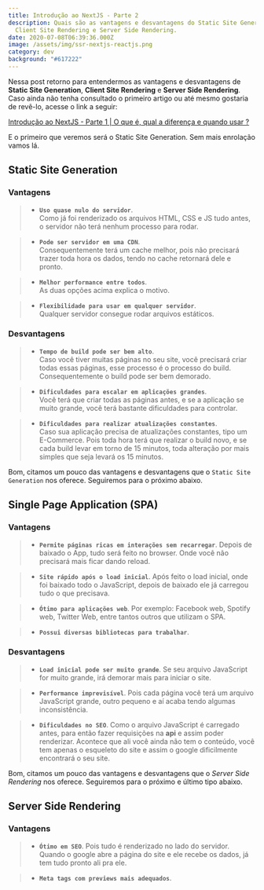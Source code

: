 ```yaml
---
title: Introdução ao NextJS - Parte 2
description: Quais são as vantagens e desvantagens do Static Site Generation,
  Client Site Rendering e Server Side Rendering.
date: 2020-07-08T06:39:36.000Z
image: /assets/img/ssr-nextjs-reactjs.png
category: dev
background: "#617222"
---
```

Nessa post retorno para entendermos as vantagens e desvantagens de **Static Site Generation**, **Client Site Rendering** e **Server Side Rendering**. Caso ainda não tenha consultado o primeiro artigo ou até mesmo gostaria de revê-lo, acesse o link a seguir:<br/>

[Introdução ao NextJS - Parte 1 | O que é, qual a diferença e quando usar ?](https://pabloferreira.netlify.app/introducao-ao-nextjs-parte-1/)

E o primeiro que veremos será o Static Site Generation. Sem mais enrolação vamos lá.

## Static Site Generation

### Vantagens

> - **`Uso quase nulo do servidor`**.<br/>
Como já foi renderizado os arquivos HTML, CSS e JS tudo antes, o servidor não terá nenhum processo para rodar.

> - **`Pode ser servidor em uma CDN`**.<br/>
Consequentemente terá um cache melhor, pois não precisará trazer toda hora os dados, tendo no cache retornará dele e pronto.

> - **`Melhor performance entre todos`**.<br/>
As duas opções acima explica o motivo.

> - **`Flexibilidade para usar em qualquer servidor`**.<br/>
Qualquer servidor consegue rodar arquivos estáticos.

### Desvantagens

> - **`Tempo de build pode ser bem alto`**.<br/>
Caso você tiver muitas páginas no seu site, você precisará criar todas essas páginas, esse processo é o processo do build. Consequentemente o build pode ser bem demorado.

> - **`Dificuldades para escalar em aplicações grandes`**.<br/>
Você terá que criar todas as páginas antes, e se a aplicação se muito grande, você terá bastante dificuldades para controlar.

> - **`Dificuldades para realizar atualizações constantes`**.<br/>
Caso sua aplicação precisa de atualizações constantes, tipo um E-Commerce. Pois toda hora terá que realizar o build novo, e se cada build levar em torno de 15 minutos, toda alteração por mais simples que seja levará os 15 minutos.

Bom, citamos um pouco das vantagens e desvantagens que o `Static Site Generation` nos oferece. Seguiremos para o próximo abaixo.

## Single Page Application (SPA)

### Vantagens

> - **`Permite páginas ricas em interações sem recarregar`**. Depois de baixado o App, tudo será feito no browser. Onde você não precisará mais ficar dando reload.

> - **`Site rápido após o load inicial`**. Após feito o load inicial, onde foi baixado todo o JavaScript, depois de baixado ele já carregou tudo o que precisava.

> - **`Ótimo para aplicações web`**. Por exemplo: Facebook web, Spotify web, Twitter Web, entre tantos outros que utilizam o SPA.

> - **`Possui diversas bibliotecas para trabalhar`**.

### Desvantagens

> - **`Load inicial pode ser muito grande`**. Se seu arquivo JavaScript for muito grande, irá demorar mais para iniciar o site.

> - **`Performance imprevisível`**. Pois cada página você terá um arquivo JavaScript grande, outro pequeno e aí acaba tendo algumas inconsistência.

> - **`Dificuldades no SEO`**. Como o arquivo JavaScript é carregado antes, para então fazer requisições na **api** e assim poder renderizar. Acontece que ali você ainda não tem o conteúdo, você tem apenas o esqueleto do site e assim o google dificilmente encontrará o seu site.

Bom, citamos um pouco das vantagens e desvantagens que o *Server Side Rendering* nos oferece. Seguiremos para o próximo e último tipo abaixo.

## Server Side Rendering

### Vantagens

> - **`Ótimo em SEO`**. Pois tudo é renderizado no lado do servidor. Quando o google abre a página do site e ele recebe os dados, já tem tudo pronto ali pra ele.

> - **`Meta tags com previews mais adequados`**. 











